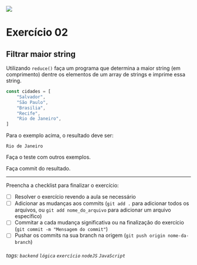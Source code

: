 ![](https://i.imgur.com/xG74tOh.png)

# Exercício 02

## Filtrar maior string

Utilizando `reduce()` faça um programa que determina a maior string (em comprimento) dentre os elementos de um array de strings e imprime essa string.

```javascript
const cidades = [
    "Salvador",
    "São Paulo",
    "Brasilia",
    "Recife",
    "Rio de Janeiro",
]
```

Para o exemplo acima, o resultado deve ser:

```
Rio de Janeiro
```

Faça o teste com outros exemplos.

Faça commit do resultado.

---

Preencha a checklist para finalizar o exercício:

-   [ ] Resolver o exercício revendo a aula se necessário
-   [ ] Adicionar as mudanças aos commits (`git add .` para adicionar todos os arquivos, ou `git add nome_do_arquivo` para adicionar um arquivo específico)
-   [ ] Commitar a cada mudança significativa ou na finalização do exercício (`git commit -m "Mensagem do commit"`)
-   [ ] Pushar os commits na sua branch na origem (`git push origin nome-da-branch`)

###### tags: `backend` `lógica` `exercício` `nodeJS` `JavaScript`
